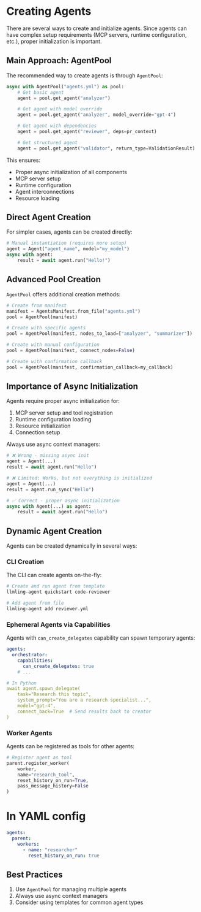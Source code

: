 # Creating Agents

There are several ways to create and initialize agents. Since agents can have complex setup requirements (MCP servers, runtime configuration, etc.), proper initialization is important.

## Main Approach: AgentPool
The recommended way to create agents is through `AgentPool`:

```python
async with AgentPool("agents.yml") as pool:
    # Get basic agent
    agent = pool.get_agent("analyzer")

    # Get agent with model override
    agent = pool.get_agent("analyzer", model_override="gpt-4")

    # Get agent with dependencies
    agent = pool.get_agent("reviewer", deps=pr_context)

    # Get structured agent
    agent = pool.get_agent("validator", return_type=ValidationResult)
```

This ensures:

- Proper async initialization of all components
- MCP server setup
- Runtime configuration
- Agent interconnections
- Resource loading

## Direct Agent Creation
For simpler cases, agents can be created directly:

```python
# Manual instantiation (requires more setup)
agent = Agent("agent_name", model="my_model")
async with agent:
    result = await agent.run("Hello!")
```

## Advanced Pool Creation
`AgentPool` offers additional creation methods:

```python
# Create from manifest
manifest = AgentsManifest.from_file("agents.yml")
pool = AgentPool(manifest)

# Create with specific agents
pool = AgentPool(manifest, nodes_to_load=["analyzer", "summarizer"])

# Create with manual configuration
pool = AgentPool(manifest, connect_nodes=False)

# Create with confirmation callback
pool = AgentPool(manifest, confirmation_callback=my_callback)
```

## Importance of Async Initialization

Agents require proper async initialization for:

1. MCP server setup and tool registration
2. Runtime configuration loading
3. Resource initialization
4. Connection setup

Always use async context managers:
```python
# ❌ Wrong - missing async init
agent = Agent(...)
result = await agent.run("Hello")

# ❌ Limited: Works, but not everything is initialized
agent = Agent(...)
result = agent.run_sync("Hello")

# ✅ Correct - proper async initialization
async with Agent(...) as agent:
    result = await agent.run("Hello")
```

## Dynamic Agent Creation
Agents can be created dynamically in several ways:

### CLI Creation
The CLI can create agents on-the-fly:
```bash
# Create and run agent from template
llmling-agent quickstart code-reviewer

# Add agent from file
llmling-agent add reviewer.yml
```

### Ephemeral Agents via Capabilities
Agents with `can_create_delegates` capability can spawn temporary agents:

```yaml
agents:
  orchestrator:
    capabilities:
      can_create_delegates: true
    # ...

# In Python
await agent.spawn_delegate(
    task="Research this topic",
    system_prompt="You are a research specialist...",
    model="gpt-4",
    connect_back=True  # Send results back to creator
)
```

### Worker Agents
Agents can be registered as tools for other agents:

```python
# Register agent as tool
parent.register_worker(
    worker,
    name="research_tool",
    reset_history_on_run=True,
    pass_message_history=False
)
```

# In YAML config

```yaml
agents:
  parent:
    workers:
      - name: "researcher"
        reset_history_on_run: true
```

## Best Practices

1. Use `AgentPool` for managing multiple agents
2. Always use async context managers
3. Consider using templates for common agent types
